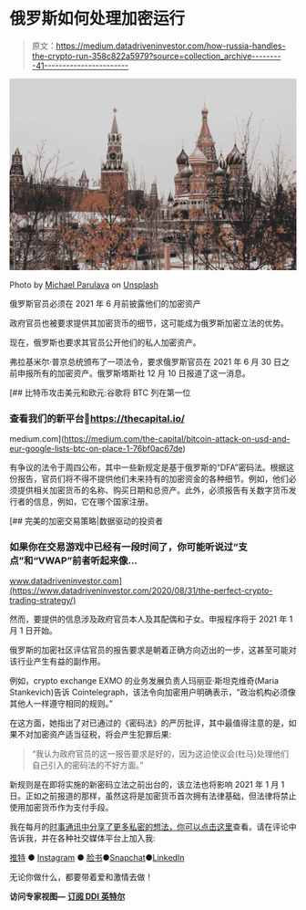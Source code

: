 # 俄罗斯如何处理加密运行

> 原文：<https://medium.datadriveninvestor.com/how-russia-handles-the-crypto-run-358c822a5979?source=collection_archive---------41----------------------->

![](img/b304ba258369f83075f8291e82cf504a.png)

Photo by [Michael Parulava](https://unsplash.com/@parulava?utm_source=medium&utm_medium=referral) on [Unsplash](https://unsplash.com?utm_source=medium&utm_medium=referral)

俄罗斯官员必须在 2021 年 6 月前披露他们的加密资产

政府官员也被要求提供其加密货币的细节，这可能成为俄罗斯加密立法的优势。

现在，俄罗斯也要求其官员公开他们的私人加密资产。

弗拉基米尔·普京总统颁布了一项法令，要求俄罗斯官员在 2021 年 6 月 30 日之前申报所有的加密资产。俄罗斯塔斯社 12 月 10 日报道了这一消息。

[](https://medium.com/the-capital/bitcoin-attack-on-usd-and-eur-google-lists-btc-on-place-1-76bf0ac67de) [## 比特币攻击美元和欧元:谷歌将 BTC 列在第一位

### 查看我们的新平台🚀https://thecapital.io/

medium.com](https://medium.com/the-capital/bitcoin-attack-on-usd-and-eur-google-lists-btc-on-place-1-76bf0ac67de) 

有争议的法令于周四公布，其中一些新规定是基于俄罗斯的“DFA”密码法。根据这份报告，官员们将不得不提供他们未来持有的加密资金的各种细节。例如，他们必须提供相关加密货币的名称、购买日期和总资产。此外，必须报告有关数字货币发行者的信息，例如，它在哪个国家注册。

[](https://www.datadriveninvestor.com/2020/08/31/the-perfect-crypto-trading-strategy/) [## 完美的加密交易策略|数据驱动的投资者

### 如果你在交易游戏中已经有一段时间了，你可能听说过“支点”和“VWAP”前者听起来像…

www.datadriveninvestor.com](https://www.datadriveninvestor.com/2020/08/31/the-perfect-crypto-trading-strategy/) 

然而，要提供的信息涉及政府官员本人及其配偶和子女。申报程序将于 2021 年 1 月 1 日开始。

俄罗斯的加密社区评估官员的报告要求是朝着正确方向迈出的一步，这甚至可能对该行业产生有益的副作用。

例如，crypto exchange EXMO 的业务发展负责人玛丽亚·斯坦克维奇(Maria Stankevich)告诉 Cointelegraph，该法令向加密用户明确表示，“政治机构必须像其他人一样遵守相同的规则。”

在这方面，她指出了对已通过的《密码法》的严厉批评，其中最值得注意的是，如果不对加密资产适当征税，将会产生犯罪后果:

> “我认为政府官员的这一报告要求是好的，因为这迫使议会(杜马)处理他们自己引入的密码法的不好方面。”

新规则是在即将实施的新密码立法之前出台的，该立法也将影响 2021 年 1 月 1 日。正如之前报道的那样，虽然这将是加密货币首次拥有法律基础，但法律将禁止使用加密货币作为支付手段。

我在每月的[时事通讯中分享了更多私密的想法，你可以点击这里](https://mailchi.mp/bf8f8e8ed697/keep-in-touch-with-lukas)查看。请在评论中告诉我，并在各种社交媒体平台上加入我:

[推特](https://twitter.com/WiesfleckerL) ● [Instagram](https://www.instagram.com/lukaswiesflecker/) ● [脸书](https://www.facebook.com/lukaswiesfleckerr)●[Snapchat](https://www.snapchat.com/add/luggooo)●[LinkedIn](https://www.linkedin.com/in/lukas-wiesflecker-1b11251a5/)

无论你做什么，都要带着爱和激情去做！

**访问专家视图—** [**订阅 DDI 英特尔**](https://datadriveninvestor.com/ddi-intel)